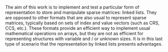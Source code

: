  
The aim of this work is to implement and test a particular form of representation to store and manipulate sparse matrices: linked lists. They are opposed to other formats that are also usual to represent sparse matrices, typically based on sets of index and value vectors (such as CRS, CCS, etc.). These formats provide an efficient way to implement usual mathematical operations on arrays, but they are not as efficient for representing structures with variable and / or unknown sizes.
It is in this last type of scenario that the representation by linked lists presents advantages.
